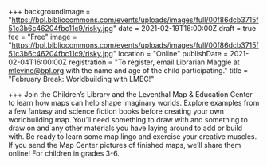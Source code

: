 +++
backgroundImage = "https://bpl.bibliocommons.com/events/uploads/images/full/00f86dcb3715f51c3b6c46204fbc11c9/risky.jpg"
date = 2021-02-19T16:00:00Z
draft = true
fee = "Free"
image = "https://bpl.bibliocommons.com/events/uploads/images/full/00f86dcb3715f51c3b6c46204fbc11c9/risky.jpg"
location = "Online"
publishDate = 2021-02-04T16:00:00Z
registration = "To register, email Librarian Maggie at mlevine@bpl.org with the name and age of the child participating."
title = "February Break: Worldbuilding with LMEC!"

+++
Join the Children’s Library and the Leventhal Map & Education Center to learn how maps can help shape imaginary worlds. Explore examples from a few fantasy and science fiction books before creating your own worldbuilding map. You’ll need something to draw with and something to draw on and any other materials you have laying around to add or build with. Be ready to learn some map lingo and exercise your creative muscles. If you send the Map Center pictures of finished maps, we’ll share them online! For children in grades 3-6.